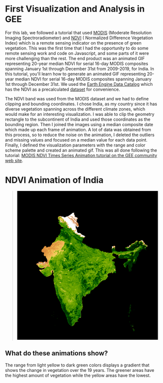 # First Visualization and Analysis in GEE
For this lab, we followed a tutorial that used [MODIS](https://modis.gsfc.nasa.gov/) (Moderate Resolution Imaging Spectroradiometer) and [NDVI](https://en.wikipedia.org/wiki/Normalized_difference_vegetation_index) ( Normalized Difference Vegetation Index) which is a remote sensing indicator on the presence of green vegetation. This was the first time that I had the opportunity to do some remote sensing work and code on Javascript, and some parts of it were more challenging than the rest. The end product was an animated GIF representing 20-year median NDVI for serial 16-day MODIS composites spanning January 1st through December 31st from 2009-2019, for India.
In this tutorial, you'll learn how to generate an animated GIF representing 20-year median NDVI for serial 16-day MODIS composites spanning January 1st through December 31st. We used the [Earth Engine Data Catalog](https://developers.google.com/earth-engine/datasets/) which has the NDVI as a precalculated [dataset](https://developers.google.com/earth-engine/datasets/catalog/MODIS_006_MOD13A2) for convenience.

The NDVI band was used from the MODIS dataset and we had to define clipping and bounding coordinates. I chose India, as my country since it has diverse vegetation spanning across the different climate zones, which would make for an interesting visualization. I was able to clip the geometry rectangle to the subcontinent of India and used those coordinates as the bounding region. Then I joined the images using a median composite date which made up each frame of animation. A lot of data was obtained from this process, so to reduce the noise on the animation, I deleted the outliers and missing values and focused on a median value for each data point. Finally, I defined the visualization parameters with the range and color scheme palette and created an animated gif. This was all done following the tutorial: [MODIS NDVI Times Series Animation tutorial on the GEE community web site](https://developers.google.com/earth-engine/tutorials/community/modis-ndvi-time-series-animation).

# NDVI Animation of India
> ![NDVI Animation of India](images/NDVI_India.gif)

## What do these animations show?  
The range from light yellow to dark green colors displays a gradient that shows the change in vegetation over the 19 years. The greener areas have the highest amount of vegetation while the yellow areas have the lowest.  
